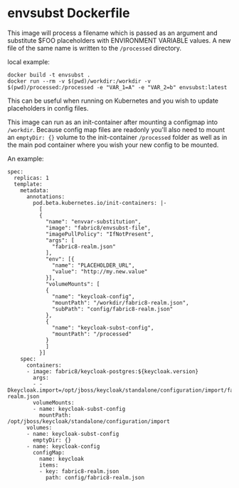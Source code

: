 # envsubst Dockerfile

This image will process a filename which is passed as an argument and substitute $FOO placeholders with ENVIRONMENT VARIABLE values.  A new file of the same name is written to the `/processed` directory.

local example:
```
docker build -t envsubst .
docker run --rm -v $(pwd)/workdir:/workdir -v $(pwd)/processed:/processed -e "VAR_1=A" -e "VAR_2=b" envsubst:latest
```

This can be useful when running on Kubernetes and you wish to update placeholders in config files.  

This image can run as an init-container after mounting a configmap into `/workdir`.  Because config map files are readonly you'll also need to mount an `emptyDir: {}` volume to the init-container `/processed` folder as well as in the main pod container where you wish your new config to be mounted.

An example:
```
spec:
  replicas: 1
  template:
    metadata:
      annotations:
        pod.beta.kubernetes.io/init-containers: |-
          [
          {
            "name": "envvar-substitution",
            "image": "fabric8/envsubst-file",
            "imagePullPolicy": "IfNotPresent",
            "args": [
              "fabric8-realm.json"
            ],
            "env": [{
              "name": "PLACEHOLDER_URL",
              "value": "http://my.new.value"
            }],
            "volumeMounts": [
            {
              "name": "keycloak-config",
              "mountPath": "/workdir/fabric8-realm.json",
              "subPath": "config/fabric8-realm.json"
            },
            {
              "name": "keycloak-subst-config",
              "mountPath": "/processed"
            }
            ]
          }]
    spec:
      containers:
      - image: fabric8/keycloak-postgres:${keycloak.version}
        args:
        - -Dkeycloak.import=/opt/jboss/keycloak/standalone/configuration/import/fabric8-realm.json
        volumeMounts:
        - name: keycloak-subst-config
          mountPath: /opt/jboss/keycloak/standalone/configuration/import
      volumes:
      - name: keycloak-subst-config
        emptyDir: {}
      - name: keycloak-config
        configMap:
          name: keycloak
          items:
          - key: fabric8-realm.json
            path: config/fabric8-realm.json
```
